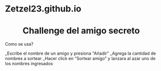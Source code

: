 # Zetzel23.github.io

<h1 align="center"> Challenge del amigo secreto </h1>

Como se usa?

_Escribe el nombre de un amigo y presiona "Añadir"
_Agrega la cantidad de nombres a sortear
_Hacer click en "Sortear amigo" y lanzara al azar uno de los nombres ingresados
